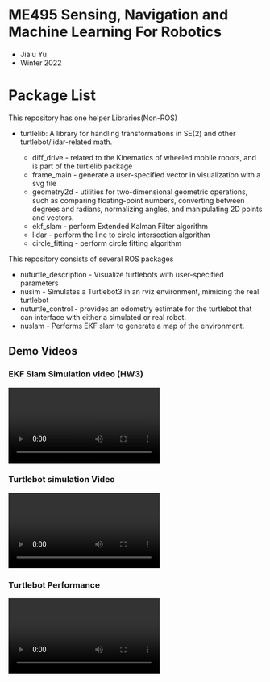 # ME495 Sensing, Navigation and Machine Learning For Robotics
* Jialu Yu
* Winter 2022
# Package List
This repository has one helper Libraries(Non-ROS)
- turtlelib:  A library for handling transformations in SE(2) and other turtlebot/lidar-related math.

    - diff_drive - related to the Kinematics of wheeled mobile robots, and is part of the turtlelib package
    - frame_main - generate a user-specified vector in visualization with a svg file
    - geometry2d - utilities for two-dimensional geometric operations, such as comparing floating-point numbers, converting between degrees and radians, normalizing angles, and manipulating 2D points and vectors.
    - ekf_slam - perform Extended Kalman Filter algorithm 
    - lidar - perform the line to circle intersection algorithm
    - circle_fitting - perform circle fitting algorithm

This repository consists of several ROS packages 
- nuturtle_description - Visualize turtlebots with user-specified parameters
- nusim - Simulates a Turtlebot3 in an rviz environment, mimicing  the real turtlebot
- nuturtle_control - provides an odometry estimate for the turtlebot that can interface with either a simulated or real robot.
- nuslam - Performs EKF slam to generate a map of the environment.




## Demo Videos
### EKF Slam Simulation video (HW3)
<video src="https://github.com/ME495-Navigation/slam-project-NuCapybara/assets/144244355/a1ad52a8-5b35-4b64-8e63-6002c8d7f1ff" controls title="EKF Simulation"></video>

### Turtlebot simulation Video
<video src="https://github.com/ME495-Navigation/slam-project-NuCapybara/assets/144244355/08c6739b-bc16-438b-948c-263814212cb3" controls title="Simulation"></video>

### Turtlebot Performance
<video src="https://github.com/ME495-Navigation/slam-project-NuCapybara/assets/144244355/7f7e29e0-7a01-46e1-9e1d-21a7796f2f04" controls title="Real scene"></video>

